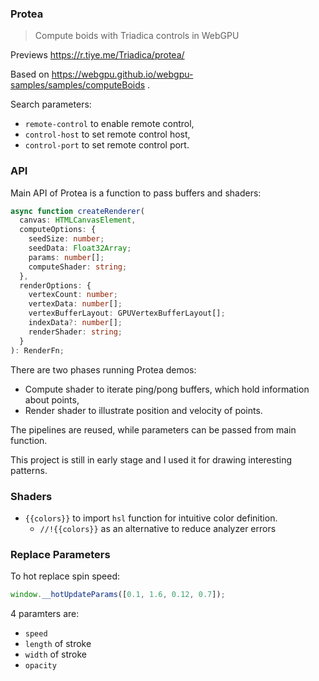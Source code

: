 ### Protea

> Compute boids with Triadica controls in WebGPU

Previews https://r.tiye.me/Triadica/protea/

Based on https://webgpu.github.io/webgpu-samples/samples/computeBoids .

Search parameters:

- `remote-control` to enable remote control,
- `control-host` to set remote control host,
- `control-port` to set remote control port.

### API

Main API of Protea is a function to pass buffers and shaders:

```ts
async function createRenderer(
  canvas: HTMLCanvasElement,
  computeOptions: {
    seedSize: number;
    seedData: Float32Array;
    params: number[];
    computeShader: string;
  },
  renderOptions: {
    vertexCount: number;
    vertexData: number[];
    vertexBufferLayout: GPUVertexBufferLayout[];
    indexData?: number[];
    renderShader: string;
  }
): RenderFn;
```

There are two phases running Protea demos:

- Compute shader to iterate ping/pong buffers, which hold information about points,
- Render shader to illustrate position and velocity of points.

The pipelines are reused, while parameters can be passed from main function.

This project is still in early stage and I used it for drawing interesting patterns.

### Shaders

- `{{colors}}` to import `hsl` function for intuitive color definition.
  - `//!{{colors}}` as an alternative to reduce analyzer errors

### Replace Parameters

To hot replace spin speed:

```js
window.__hotUpdateParams([0.1, 1.6, 0.12, 0.7]);
```

4 paramters are:

- `speed`
- `length` of stroke
- `width` of stroke
- `opacity`
